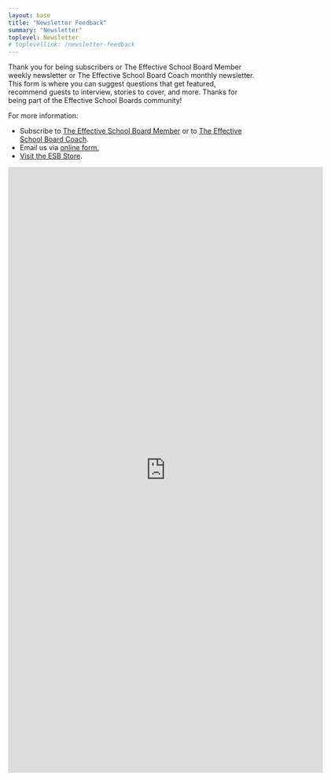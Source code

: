 ```yaml
---
layout: base
title: "Newsletter Feedback"
summary: "Newsletter"
toplevel: Newsletter
# toplevellink: /newsletter-feedback
---
```


Thank you for being subscribers or The Effective School Board Member weekly newsletter or The Effective School Board Coach monthly newsletter. This form is where you can suggest questions that get featured, recommend guests to interview, stories to cover, and more. Thanks for being part of the Effective School Boards community!

For more information:
<ul>
<li>Subscribe to <a href="/board-member-newsletter/">The Effective School Board Member</a> or to <a href="/coach-newsletter/">The Effective School Board Coach</a>. </li>
<li>Email us via <a href="/contact/">online form.</li>
<li>Visit the <a href="/store">ESB Store</a>.</li>
</ul>

<iframe src="https://docs.google.com/forms/d/e/1FAIpQLSdK2APLf-v_HYEWl8zePXLoaJ9ZXcFOL2JNdpdIiJQVvMXIRg/viewform?embedded=true" width="640" height="1233" frameborder="0" marginheight="0" marginwidth="0">Loading…</iframe>
